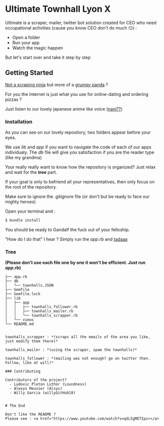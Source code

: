 # Ultimate Townhall Lyon X


Ultimate is a scraper, mailer, twitter bot solution created for CEO who need occupational activities (cause you know CEO don't do much :smirk:) :

- Open a folder
- Run your app
- Watch the magic happen

But let's start over and take it step by step

## Getting Started

[Not a scraping ninja](https://giphy.com/gifs/cheezburger-baby-ninja-flip-ErdfMetILIMko) but more of a [grumpy panda](https://media.giphy.com/media/ToMjGpIYtgvMP38WTFC/giphy.gif) ?

For you the Internet is just what you use for online-dating and ordering pizzas ?

Just listen to our lovely japanese anime like voice ([nani??](https://gph.is/2eJsE9X))


### Installation

As you can see on our lovely repository, two folders appear before your eyes.

We use *lib* and *app* if you want to navigate the code of each of our apps individualy. The *db* file will give you satisfaction if you are the reader type (like my grandma)

Your really really want to know how the repository is organized? Just relax and wait for the **tree** part.

If your goal is only to befriend all your representatives, then only focus on the root of the repository.

Make sure to ignore the .gitignore file (or don't but be ready to face our mighty heroes)

Open your terminal and :

```sh
$ bundle install
```

You should be ready to Gandalf the fuck out of your felloship.

"How do I do that" I hear ? Simply run the *app.rb* and [tadaaa](http://gph.is/2c9USIR)

### Tree

**(Please don't use each file one by one it won't be efficient. Just run *app.rb*)**

```
├── app.rb
├── db
│   └── townhalls.JSON
├── Gemfile
├── Gemfile.lock
├── lib
│   ├── app
│   │   ├── townhalls_follower.rb
│   │   ├── townhalls_mailer.rb
│   │   └── townhalls_scrapper.rb
│   └── views
└── README.md


townhalls_scrapper : *(scraps all the emails of the area you like, just modify them there)*

townhalls_mailer : *(using the scraper, spam the townhalls)*

townhalls_follower : *(mailing was not enough? go on twitter then. Follow, like at will)*

### Contributing

Contributors of the project?
  - Ludovic Ploton Luthor (Loundness)
  - Alexys Meunier (Alxys)
  - Willy Garcia (willyGitHub18)


# The End

Don't like the README ?
Please see : <a href="https://www.youtube.com/watch?v=qdL5gMETIps></a>
